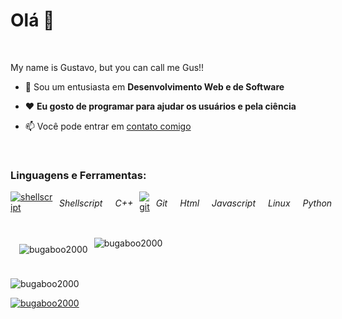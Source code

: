 <html>
  <body>
    
<h1 style="font-size; 60px;">Olá 👋</h1>
<br>
<p>My name is Gustavo, but you can call me Gus!!</p>
    
-  🌱 Sou um entusiasta em **Desenvolvimento Web e de Software**

- ❤  **Eu gosto de programar para ajudar os usuários e pela ciência**

- 📫 Você pode entrar em <a href="gustavoribeirodev@gmail.com ">contato comigo</a> 
<br>
<h3 >Linguagens e Ferramentas:</h3>


<div style="display:flex; align-itens:flex-start;">
<a href="https://www.gnu.org/software/bash/" target="_blank" rel="noreferrer"> <img src="https://www.vectorlogo.zone/logos/gnu_bash/gnu_bash-icon.svg" alt="shellscript" width="40" height="40"/></a>
<em style="padding:10px;"> Shellscript</em> <br><br> 
<a href="https://www.cprogramming.com/" target="_blank" rel="noreferrer"> <img src="https://raw.githubusercontent.com/devicons/devicon/master/icons/c/c-original.svg" alt="c" width="40" height="40"/> </a> <em style="padding:10px;"> C++</em> <br><br> 
<a href="https://git-scm.com/" target="_blank" rel="noreferrer"> <img src="https://www.vectorlogo.zone/logos/git-scm/git-scm-icon.svg" alt="git" width="40" height="40"/> </a> <em style="padding:10px;"> Git</em> <br><br>
<a href="https://www.w3.org/html/" target="_blank" rel="noreferrer"> <img src="https://raw.githubusercontent.com/devicons/devicon/master/icons/html5/html5-original-wordmark.svg" alt="html5" width="40" height="40"/> </a><em style="padding:10px;">Html</em> <br><br>
<a href="https://developer.mozilla.org/en-US/docs/Web/JavaScript" target="_blank" rel="noreferrer"> <img src="https://raw.githubusercontent.com/devicons/devicon/master/icons/javascript/javascript-original.svg" alt="javascript" width="40" height="40"/> </a><em style="padding:10px;">Javascript</em> <br><br> 
<a href="https://www.linux.org/" target="_blank" rel="noreferrer"><img src="https://raw.githubusercontent.com/devicons/devicon/master/icons/linux/linux-original.svg" alt="linux" width="40" height="40"/> </a><em style="padding:10px;">Linux</em> <br><br> 
<a href="https://www.python.org" target="_blank" rel="noreferrer"> <img src="https://raw.githubusercontent.com/devicons/devicon/master/icons/python/python-original.svg" alt="python" width="40" height="40"/></a>  <em style="padding:10px;"> Python</em> <br><br>
</div>
<br>
<div class="status" style="display:flex; align-itens:flex-start;">
<p>&nbsp;<img style="padding:10px;" src="https://github-readme-stats.vercel.app/api?username=bugaboo2000&show_icons=true&locale=en" alt="bugaboo2000" /></p> <p><img src="https://github-readme-stats.vercel.app/api/top-langs?username=bugaboo2000&show_icons=true&locale=en&layout=compact" alt="bugaboo2000"</p>
</div>



 <p><img src="https://github-readme-streak-stats.herokuapp.com/?user=bugaboo2000&" alt="bugaboo2000" /></p> 


<p> <a href="https://github.com/ryo-ma/github-profile-trophy"><img src="https://github-profile-trophy.vercel.app/?username=bugaboo2000" alt="bugaboo2000" /></a> </p>

</body>
  </html>

